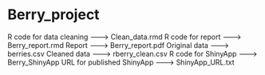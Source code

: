 # Berry_project
R code for data cleaning ---> Clean_data.rmd
R code for report ---> Berry_report.rmd
Report ---> Berry_report.pdf
Original data ---> berries.csv
Cleaned data ---> rberry_clean.csv
R code for ShinyApp ---> Berry_ShinyApp
URL for published ShinyApp ---> ShinyApp_URL.txt
